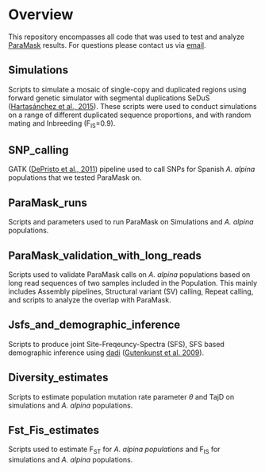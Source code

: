 # Overview
This repository encompasses all code that was used to test and analyze [ParaMask](https://github.com/Fulgione-group/ParaMask.git) results. For questions please contact us via [email](btjeng@mpipz.mpg.de).
<br>

## Simulations

Scripts to simulate a mosaic of single-copy and duplicated regions using forward genetic simulator with segmental duplications SeDuS ([Hartasánchez et al., 2015](https://academic.oup.com/bioinformatics/article/32/1/148/1742451)). These scripts were used to conduct simulations on a range of different duplicated sequence proportions, and with random mating and Inbreeding (F<sub>IS</sub>=0.9).

## SNP_calling
GATK ([DePristo et al., 2011](https://www.nature.com/articles/ng.806)) pipeline used to call SNPs for Spanish *A. alpina* populations that we tested ParaMask on.

## ParaMask_runs
Scripts and parameters used to run ParaMask  on Simulations and *A. alpina* populations.

## ParaMask_validation_with_long_reads
Scripts used to validate ParaMask calls on *A. alpina* populations based on long read sequences of two samples included in the Population. This mainly includes Assembly pipelines, Structural variant (SV) calling, Repeat calling, and scripts to analyze the overlap with ParaMask.    

## Jsfs_and_demographic_inference
Scripts to produce joint Site-Freqeuncy-Spectra (SFS), SFS based demographic inference using [dadi](https://dadi.readthedocs.io/en/latest/) ([Gutenkunst et al. 2009](https://journals.plos.org/plosgenetics/article?id=10.1371/journal.pgen.1000695)).

## Diversity_estimates
Scripts to estimate population mutation rate parameter $\theta$ and TajD on simulations and *A. alpina* populations.

## Fst_Fis_estimates
Scripts used to estimate F<sub>ST</sub> for *A. alpina populations* and F<sub>IS</sub>  for simulations and *A. alpina* populations.
